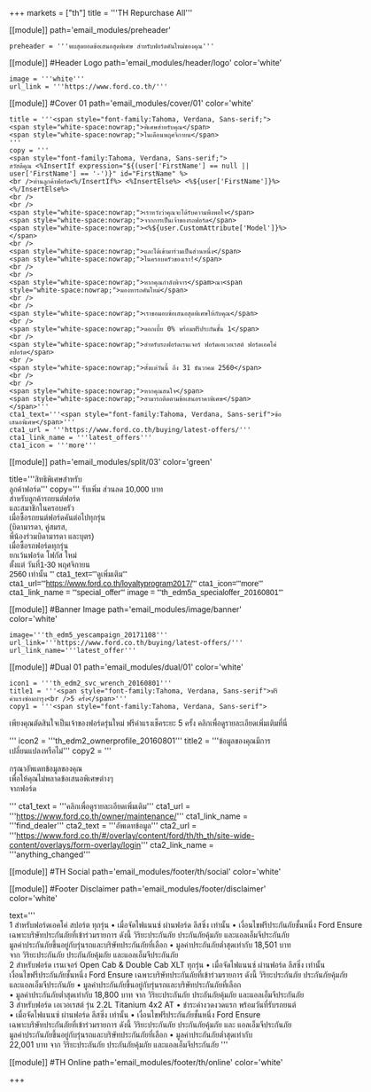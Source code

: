 +++
markets = ["th"]
title = '''TH Repurchase All'''

[[module]]
path='email_modules/preheader'

	preheader = '''พบสุดยอดข้อเสนอสุดพิเศษ สำหรับฟอร์ดคันใหม่ของคุณ'''

[[module]] #Header Logo
path='email_modules/header/logo'
color='white'

	image = '''white'''
	url_link = '''https://www.ford.co.th/'''

[[module]] #Cover 01
path='email_modules/cover/01'
color='white'

	title = '''<span style="font-family:Tahoma, Verdana, Sans-serif;">
	<span style="white-space:nowrap;">พิเศษสำหรับคุณ</span> 
	<span style="white-space:nowrap;">ในเดือนพฤศจิกายน</span>
    '''
	copy = '''
    <span style="font-family:Tahoma, Verdana, Sans-serif;">
	สวัสดีคุณ <%InsertIf expression="${(user['FirstName'] == null || user['FirstName'] == '-')}" id="FirstName" %>
	<br />ท่านลูกค้าฟอร์ด<%/InsertIf%> <%InsertElse%> <%${user['FirstName']}%> <%/InsertElse%>
    <br />
    <br />
	<span style="white-space:nowrap;">เราหวังว่าคุณจะได้รับความพึงพอใจ</span>
	<span style="white-space:nowrap;">จากการเป็นเจ้าของรถฟอร์ด</span> 
	<span style="white-space:nowrap;"><%${user.CustomAttribute['Model']}%> </span>
    <br />
	<span style="white-space:nowrap;">และได้เข้ามาร่วมเป็นส่วนหนึ่ง</span>
	<span style="white-space:nowrap;">ในครอบครัวของเรา!</span>
    <br />
    <br />
	<span style="white-space:nowrap;">หากคุณกำลังพิจาร</spam>ณา<span style="white-space:nowrap;">มองหารถคันใหม่</span>
    <br />
    <br />
    <span style="white-space:nowrap;">เราขอมอบข้อเสนอสุดพิเศษให้กับคุณ</span>
    <br />
	<span style="white-space:nowrap;">ดอกเบี้ย 0% พร้อมฟรีประกันชั้น 1</span>
    <br />
	<span style="white-space:nowrap;">สำหรับรถฟอร์ดเรนเจอร์ ฟอร์ดเอเวอเรสต์ ฟอร์ดเอคโค่สปอร์ต</span>
    <br />
	<span style="white-space:nowrap;">ตั้งแต่วันนี้ ถึง 31 ธันวาคม 2560</span>
    <br />
    <br />
	<span style="white-space:nowrap;">หากคุณสนใจ</span>
	<span style="white-space:nowrap;">สามารถติดตามข้อเสนอราคาพิเศษ</span></span>'''
	cta1_text='''<span style="font-family:Tahoma, Verdana, Sans-serif">ข้อเสนอพิเศษ</span>'''
	cta1_url = '''https://www.ford.co.th/buying/latest-offers/'''
	cta1_link_name = '''latest_offers'''
	cta1_icon = '''more'''

[[module]]
path='email_modules/split/03'
color='green'

title='''<span style="font-family:Tahoma, Verdana, Sans-serif">สิทธิพิเศษสำหรับ<br />ลูกค้าฟอร์ด</span>'''
copy='''<span style="font-family:Tahoma, Verdana, Sans-serif;">
<span style="white-space:nowrap;">รับเพิ่ม ส่วนลด 10,000 บาท</span>
<br />
<span style="white-space:nowrap;">สำหรับลูกค้ารถยนต์ฟอร์ด</span> 
<br />
<span style="white-space:nowrap;">และสมาชิกในครอบครัว</span>
<br />
<span style="white-space:nowrap;">เมื่อซื้อรถยนต์ฟอร์ดคันต่อไปทุกรุ่น</span>
<br />
<span style="white-space:nowrap;">(บิดามารดา, คู่สมรส,</span> 
<br />
<span style="white-space:nowrap;">พี่น้องร่วมบิดามารดา และบุตร)</span>
<br /> 
<span style="white-space:nowrap;">เมื่อซื้อรถฟอร์ดทุกรุ่น</span> 
<br />
<span style="white-space:nowrap;">ยกเว้นฟอร์ด โฟกัส ใหม่</span>
<br />
<span style="white-space:nowrap;">ตั้งแต่ วันที่1-30 พฤศจิกายน</span>
<br />
<span style="white-space:nowrap;">2560 เท่านั้น</span>
'''
cta1_text='''<span style="font-family:Tahoma, Verdana, Sans-serif">ดูเพิ่มเติม</span>'''
cta1_url='''https://www.ford.co.th/loyaltyprogram2017/'''
cta1_icon='''more'''
cta1_link_name = '''special_offer'''
image = '''th_edm5a_specialoffer_20160801'''


[[module]] #Banner Image
path='email_modules/image/banner'
color='white'

	image='''th_edm5_yescampaign_20171108'''
	url_link='''https://www.ford.co.th/buying/latest-offers/'''
	url_link_name='''latest_offer'''

[[module]] #Dual 01
path='email_modules/dual/01'
color='white'

	icon1 = '''th_edm2_svc_wrench_20160801'''
	title1 = '''<span style="font-family:Tahoma, Verdana, Sans-serif">ฟรีค่าแรงซ่อมบำรุง<br />5 ครั้ง</span>'''
	copy1 = '''<span style="font-family:Tahoma, Verdana, Sans-serif">

<span style="white-space:nowrap;">เพียงคุณตัดสินใจเป็นเจ้าของฟอร์ดรุ่นใหม่</span> 
<span style="white-space:nowrap;">ฟรีค่าแรงเช็คระยะ 5 ครั้ง</span> 
<span style="white-space:nowrap;">คลิกเพื่อดูรายละเอียดเพิ่มเติมที่นี่</span>

</span>'''
	icon2 = '''th_edm2_ownerprofile_20160801'''
	title2 = '''<span style="font-family:Tahoma, Verdana, Sans-serif">ข้อมูลของคุณมีการ<br />เปลี่ยนแปลงหรือไม่</span>'''
	copy2 = '''<span style="font-family:Tahoma, Verdana, Sans-serif">

กรุณาอัพเดทข้อมูลของคุณ <br />
<span style=" white-space:nowrap;">เพื่อให้คุณ</span><span style=" white-space:nowrap;">ไม่พลาด</span><span style=" white-space:nowrap;">ข้อเสนอ</span><span style=" white-space:nowrap;">พิเศษ</span>ต่างๆ <br />
<span style=" white-space:nowrap;">จากฟอร์ด</span>

</span>'''
	cta1_text = '''<span style="font-family:Tahoma, Verdana, Sans-serif">คลิกเพื่อดูรายละเอียดเพิ่มเติม</span>'''
	cta1_url = '''https://www.ford.co.th/owner/maintenance/'''
	cta1_link_name = '''find_dealer'''
	cta2_text = '''<span style="font-family:Tahoma, Verdana, Sans-serif">อัพเดทข้อมูล</span>'''
	cta2_url = '''https://www.ford.co.th/#/overlay/content/ford/th/th_th/site-wide-content/overlays/form-overlay/login'''
	cta2_link_name = '''anything_changed'''


[[module]] #TH Social
path='email_modules/footer/th/social'
color='white'

[[module]] #Footer Disclaimer
path='email_modules/footer/disclaimer'
color='white'

text='''
<span style=" white-space:nowrap;">1 สำหรับฟอร์ดเอคโค่ สปอร์ต ทุกรุ่น • เมื่อจัดไฟแนนซ์ ผ่านฟอร์ด ลีสซิ่ง เท่านั้น • เงื่อนไขฟรีประกันภัยชั้นหนึ่ง Ford Ensure</span>
<br />
<span style=" white-space:nowrap;">เฉพาะบริษัทประกันภัยที่เข้าร่วมรายการ ดังนี้ วิริยะประกันภัย ประกันภัยคุ้มภัย และแอลเอ็มจีประกันภัย</span>
<br />
<span style=" white-space:nowrap;">มูลค่าประกันภัยขึ้นอยู่กับรุ่นรถและบริษัทประกันภัยที่เลือก • มูลค่าประกันภัยต่ำสุดเท่ากับ 18,501 บาท</span>
<br />
<span style=" white-space:nowrap;">จาก วิริยะประกันภัย ประกันภัยคุ้มภัย และแอลเอ็มจีประกันภัย</span>
<br />
<span style=" white-space:nowrap;">2 สำหรับฟอร์ด เรนเจอร์ Open Cab & Double Cab XLT ทุกรุ่น • เมื่อจัดไฟแนนซ์ ผ่านฟอร์ด ลีสซิ่ง เท่านั้น</span>
<br />
<span style=" white-space:nowrap;">เงื่อนไขฟรีประกันภัยชั้นหนึ่ง Ford Ensure เฉพาะบริษัทประกันภัยที่เข้าร่วมรายการ ดังนี้ วิริยะประกันภัย ประกันภัยคุ้มภัย</span>
<br />
<span style=" white-space:nowrap;">และแอลเอ็มจีประกันภัย • มูลค่าประกันภัยขึ้นอยู่กับรุ่นรถและบริษัทประกันภัยที่เลือก</span>
<br />
<span style=" white-space:nowrap;">• มูลค่าประกันภัยต่ำสุดเท่ากับ 18,800 บาท จาก วิริยะประกันภัย ประกันภัยคุ้มภัย และแอลเอ็มจีประกันภัย</span>
<br />
<span style=" white-space:nowrap;">3 สำหรับฟอร์ด เอเวอเรสต์ รุ่น 2.2L Titanium 4x2 AT • ชำระค่างวดงวดแรก พร้อมวันที่รับรถยนต์</span> 
<br />
<span style=" white-space:nowrap;">• เมื่อจัดไฟแนนซ์ ผ่านฟอร์ด ลีสซิ่ง เท่านั้น • เงื่อนไขฟรีประกันภัยชั้นหนึ่ง Ford Ensure</span> 
<br />
<span style=" white-space:nowrap;">เฉพาะบริษัทประกันภัยที่เข้าร่วมรายการ ดังนี้ วิริยะประกันภัย ประกันภัยคุ้มภัย และ แอลเอ็มจีประกันภัย</span> 
<br />
<span style=" white-space:nowrap;">มูลค่าประกันภัยขึ้นอยู่กับรุ่นรถและบริษัทประกันภัยที่เลือก • มูลค่าประกันภัยต่ำสุดเท่ากับ</span> 
<br />
<span style=" white-space:nowrap;">22,001 บาท จาก วิริยะประกันภัย ประกันภัยคุ้มภัย และแอลเอ็มจีประกันภัย</span>
'''

[[module]] #TH Online
path='email_modules/footer/th/online'
color='white'


+++